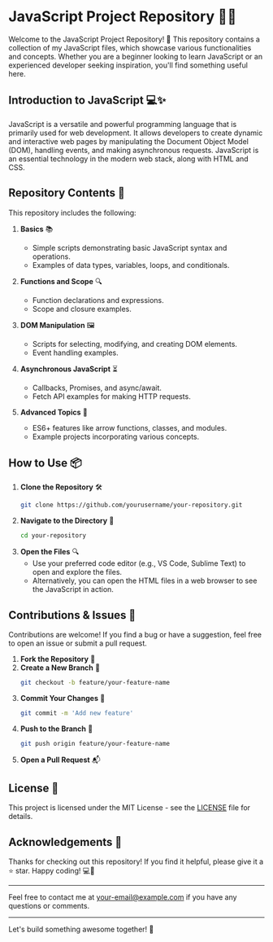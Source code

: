 # JavaScript Project Repository 📂🚀

Welcome to the JavaScript Project Repository! 🌟 This repository contains a collection of my JavaScript files, which showcase various functionalities and concepts. Whether you are a beginner looking to learn JavaScript or an experienced developer seeking inspiration, you'll find something useful here.

## Introduction to JavaScript 💻✨

JavaScript is a versatile and powerful programming language that is primarily used for web development. It allows developers to create dynamic and interactive web pages by manipulating the Document Object Model (DOM), handling events, and making asynchronous requests. JavaScript is an essential technology in the modern web stack, along with HTML and CSS.

## Repository Contents 📁

This repository includes the following:

1. **Basics** 📚
    - Simple scripts demonstrating basic JavaScript syntax and operations.
    - Examples of data types, variables, loops, and conditionals.

2. **Functions and Scope** 🔍
    - Function declarations and expressions.
    - Scope and closure examples.

3. **DOM Manipulation** 🖼️
    - Scripts for selecting, modifying, and creating DOM elements.
    - Event handling examples.

4. **Asynchronous JavaScript** ⏳
    - Callbacks, Promises, and async/await.
    - Fetch API examples for making HTTP requests.

5. **Advanced Topics** 🚀
    - ES6+ features like arrow functions, classes, and modules.
    - Example projects incorporating various concepts.

## How to Use 📦

1. **Clone the Repository** 🛠️
    ```sh
    git clone https://github.com/yourusername/your-repository.git
    ```
2. **Navigate to the Directory** 📂
    ```sh
    cd your-repository
    ```
3. **Open the Files** 🔍
    - Use your preferred code editor (e.g., VS Code, Sublime Text) to open and explore the files.
    - Alternatively, you can open the HTML files in a web browser to see the JavaScript in action.

## Contributions & Issues 🤝

Contributions are welcome! If you find a bug or have a suggestion, feel free to open an issue or submit a pull request.

1. **Fork the Repository** 🍴
2. **Create a New Branch** 🌿
    ```sh
    git checkout -b feature/your-feature-name
    ```
3. **Commit Your Changes** 💾
    ```sh
    git commit -m 'Add new feature'
    ```
4. **Push to the Branch** 🚀
    ```sh
    git push origin feature/your-feature-name
    ```
5. **Open a Pull Request** 📬

## License 📜

This project is licensed under the MIT License - see the [LICENSE](LICENSE) file for details.

## Acknowledgements 🙏

Thanks for checking out this repository! If you find it helpful, please give it a ⭐ star. Happy coding! 💻🎉

---

Feel free to contact me at [your-email@example.com](mailto:your-chayan.cm77.com) if you have any questions or comments.

---

Let's build something awesome together! 🚀
